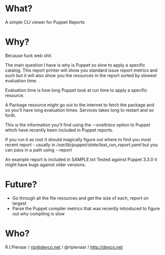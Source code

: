 What?
=====

A simple CLI viewer for Puppet Reports

Why?
====

Because fuck web shit.

The main question I have is why is Puppet so slow to apply a specific
catalog.  This report printer will show you standard issue report metrics
and such but it will also show you the resources in the report sorted
by slowest evaluation time.

Evaluation time is how long Puppet took at run time to apply a specific
resource.

A Package resource might go out to the internet to fetch the package and
so you'll have long evaluation times.  Services takes long to restart
and so forth.

This is the information you'll find using the _--evaltrace_ option to
Puppet which have recently been included in Puppet reports.

If you run it as root it should magically figure out where to find you
most recent report - usually in */var/lib/puppet/state/last_run_report.yaml*
but you can pass in a path using --report

An example report is included in SAMPLE.txt  Tested against Puppet 3.3.0
it might have bugs against older versions.

Future?
=======

 * Go through all the file resources and get the size of each, report on
   largest
 * Parse the Puppet compiler metrics that was recently introduced to figure
   out why compiling is slow

Who?
====

R.I.Pienaar / rip@devco.net / @ripienaar / http://devco.net
